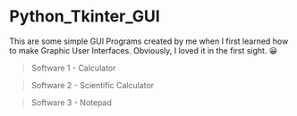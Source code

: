 # Python_Tkinter_GUI
This are some simple GUI Programs created by me when I first learned how to make Graphic User Interfaces. Obviously, I loved it in the first sight. :grinning:

>Software 1 - Calculator  

>Software 2 - Scientific Calculator  

>Software 3 - Notepad
